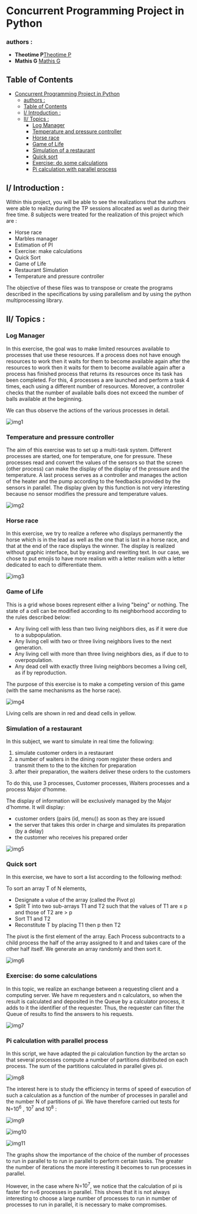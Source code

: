 # Concurrent Programming Project in Python

### authors :
- **Theotime P**[Theotime P](https://github.com/TheoTime01)
- **Mathis G** [Mathis G](https://github.com/MaaatGrv)

## Table of Contents
- [Concurrent Programming Project in Python](#concurrent-programming-project-in-python)
    - [authors :](#authors-)
  - [Table of Contents](#table-of-contents)
  - [I/ Introduction :](#i-introduction-)
  - [II/ Topics :](#ii-topics-)
    - [Log Manager](#log-manager)
    - [Temperature and pressure controller](#temperature-and-pressure-controller)
    - [Horse race](#horse-race)
    - [Game of Life](#game-of-life)
    - [Simulation of a restaurant](#simulation-of-a-restaurant)
    - [Quick sort](#quick-sort)
    - [Exercise: do some calculations](#exercise-do-some-calculations)
    - [Pi calculation with parallel process](#pi-calculation-with-parallel-process)


## I/ Introduction :
Within this project, you will be able to see the realizations that the authors were able to realize during the TP sessions allocated as well as during their free time. 8 subjects were treated for the realization of this project which are :
- Horse race
- Marbles manager
- Estimation of PI
- Exercise: make calculations
- Quick Sort
- Game of Life
- Restaurant Simulation
- Temperature and pressure controller

The objective of these files was to transpose or create the programs described in the specifications by using parallelism and by using the python multiprocessing library.

## II/ Topics :

### Log Manager

In this exercise, the goal was to make limited resources available to processes that use these resources. If a process does not have enough resources to work then it waits for them to become available again after the resources to work then it waits for them to become available again after a process has finished process that returns its resources once its task has been completed. For this, 4 processes a are launched and perform a task 4 times, each using a different number of resources. Moreover, a controller checks that the number of available balls does not exceed the number of balls available at the beginning.

We can thus observe the actions of the various processes in detail.

![img1](img/Image1.png)


### Temperature and pressure controller
  
The aim of this exercise was to set up a multi-task system. Different processes are started, one for temperature, one for pressure. These processes read and convert the values of the sensors so that the screen (other process) can make the display of the display of the pressure and the temperature. A last process serves as a controller and manages the action of the heater and the pump according to the feedbacks provided by the sensors in parallel. The display given by this function is not very interesting because no sensor modifies the pressure and temperature values.

![img2](img/Image2.png)

### Horse race
  
In this exercise, we try to realize a referee who displays permanently the horse which is in the lead as well as the one that is last in a horse race, and that at the end of the race displays the winner. The display is realized without graphic interface, but by erasing and
rewriting text. In our case, we chose to put emojis to have more realism with a letter realism with a letter dedicated to each to differentiate them.

![img3](img/Image3.png)

### Game of Life
  
This is a grid whose boxes represent either a living "being" or nothing. The state of a cell can be modified according to its neighborhood according to the rules described below:
  - Any living cell with less than two living neighbors dies, as if it were due to a subpopulation.
  - Any living cell with two or three living neighbors lives to the next generation.
  - Any living cell with more than three living neighbors dies, as if due to to overpopulation.
  - Any dead cell with exactly three living neighbors becomes a living cell, as if by reproduction.

The purpose of this exercise is to make a competing version of this game (with the same mechanisms as the horse race).

![img4](img/Image4.png)

Living cells are shown in red and dead cells in yellow.

### Simulation of a restaurant

In this subject, we want to simulate in real time the following:

1. simulate customer orders in a restaurant
2. a number of waiters in the dining room register these orders and transmit them to the to the kitchen for preparation
3. after their preparation, the waiters deliver these orders to the customers

To do this, use 3 processes, Customer processes, Waiters processes and a process Major d'homme.

The display of information will be exclusively managed by the Major d'homme. It will display:

- customer orders (pairs (id, menu)) as soon as they are issued
- the server that takes this order in charge and simulates its preparation (by a delay)
- the customer who receives his prepared order

![img5](img/Image5.png)


### Quick sort
  
In this exercise, we have to sort a list according to the following method:

To sort an array T of N elements,
- Designate a value of the array (called the Pivot p)
- Split T into two sub-arrays T1 and T2 such that the values of T1 are ≤ p and those of T2 are > p
- Sort T1 and T2
- Reconstitute T by placing T1 then p then T2

The pivot is the first element of the array.
Each Process subcontracts to a child process the half of the array assigned to it and and takes care of the other half itself.
We generate an array randomly and then sort it.

![img6](img/Image6.png)

### Exercise: do some calculations

In this topic, we realize an exchange between a requesting client and a computing server. We have m requesters and n calculators, so when the result is calculated and deposited in the Queue by a calculator process, it adds to it the identifier of the requester. Thus, the
requester can filter the Queue of results to find the answers to his requests.

![img7](img/Image7.png)

### Pi calculation with parallel process

In this script, we have adapted the pi calculation function by the arctan so that several processes compute a number of partitions distributed on each process. The sum of the partitions calculated in parallel gives pi. 

![img8](img/Image8.png)

The interest here is to study the efficiency in terms of speed of execution of such a calculation as a function of the number of processes in parallel and the number N of partitions of pi. We have therefore carried out tests for N=$10^6$ , $10^7$ and $10^8$ :

![img9](img/Image9.png)

![img10](img/Image10.png)

![img11](img/Image11.png)

The graphs show the importance of the choice of the number of processes to run in parallel to to run in parallel to perform certain tasks. The greater the number of iterations the more interesting it becomes to run processes in parallel. 

However, in the case where N=$10^7$, we notice that the calculation of pi is faster for n=6 processes in parallel. This shows that it is not always interesting to choose a large number of processes to run in number of processes to run in parallel, it is necessary to make compromises.